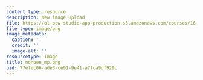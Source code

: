 ```yaml
---
content_type: resource
description: New image Upload
file: https://ol-ocw-studio-app-production.s3.amazonaws.com/courses/16-90-computational-methods-in-aerospace-engineering-spring-2014/77efec06ade3ce919e41a7fca9df929c_nonpen_mp.png
file_type: image/png
image_metadata:
  caption: ''
  credit: ''
  image-alt: ''
resourcetype: Image
title: nonpen_mp.png
uid: 77efec06-ade3-ce91-9e41-a7fca9df929c
---
```

